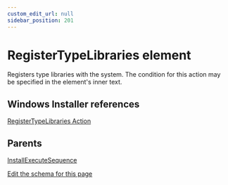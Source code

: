 ```yaml
---
custom_edit_url: null
sidebar_position: 201
---
```

# RegisterTypeLibraries element
Registers type libraries with the system. The condition for this action may be specified in the element's inner text.

## Windows Installer references
[RegisterTypeLibraries Action](https://docs.microsoft.com/en-us/windows/win32/msi/registertypelibraries-action)

## Parents
[InstallExecuteSequence](installexecutesequence.md)

[Edit the schema for this page](https://github.com/wixtoolset/web/blob/master/src/xsd4/wix.xsd)